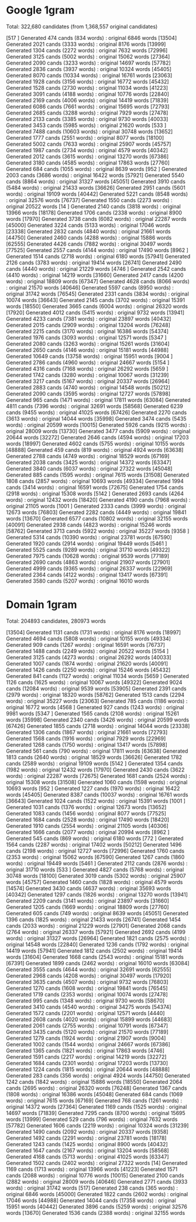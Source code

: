 # Google 1gram

Total: 322,680 candidates (from 1,368,557 original candidates)

[517  ] Generated 474 cands (834 words) : original 6846 words
[13504] Generated 2021 cands (3333 words) : original 8176 words
[13999] Generated 1304 cands (2272 words) : original 7632 words
[72996] Generated 3125 cands (5002 words) : original 15062 words
[27364] Generated 2090 cands (3233 words) : original 14697 words
[57782] Generated 2836 cands (3937 words) : original 10324 words
[45405] Generated 8070 cands (10334 words) : original 16761 words
[23063] Generated 1928 cands (3156 words) : original 16772 words
[45432] Generated 1528 cands (2730 words) : original 11034 words
[41223] Generated 3091 cands (4188 words) : original 10776 words
[22840] Generated 2169 cands (4006 words) : original 14419 words
[71839] Generated 6086 cands (7661 words) : original 15695 words
[72793] Generated 2685 cands (3288 words) : original 7929 words
[27478] Generated 2133 cands (3385 words) : original 9730 words
[40033] Generated 3453 cands (5985 words) : original 21620 words
[533  ] Generated 7488 cands (10603 words) : original 30748 words
[13652] Generated 1777 cands (2551 words) : original 8077 words
[18100] Generated 5002 cands (7633 words) : original 25907 words
[45757] Generated 1987 cands (2734 words) : original 4579 words
[40342] Generated 2012 cands (3615 words) : original 13270 words
[67386] Generated 3180 cands (4585 words) : original 17863 words
[27760] Generated 684 cands (1055 words) : original 8639 words
[952  ] Generated 2003 cands (3686 words) : original 16422 words
[57921] Generated 5540 cands (8864 words) : original 31327 words
[45051] Generated 3910 cands (5484 words) : original 21433 words
[36626] Generated 2951 cands (5601 words) : original 19109 words
[40442] Generated 5221 cands (8548 words) : original 32576 words
[76737] Generated 1550 cands (2273 words) : original 20522 words
[14   ] Generated 2140 cands (3818 words) : original 13966 words
[18178] Generated 1706 cands (2338 words) : original 8900 words
[17970] Generated 3738 cands (6082 words) : original 22287 words
[45000] Generated 3224 cands (5133 words) : original 17046 words
[23338] Generated 2832 cands (4840 words) : original 21661 words
[44750] Generated 2460 cands (4288 words) : original 15886 words
[62555] Generated 4426 cands (7882 words) : original 30497 words
[77525] Generated 2557 cands (4144 words) : original 17490 words
[8962 ] Generated 1514 cands (2718 words) : original 6180 words
[57941] Generated 2126 cands (3783 words) : original 19414 words
[26741] Generated 2490 cands (4440 words) : original 21229 words
[4746 ] Generated 2542 cands (4410 words) : original 14219 words
[31660] Generated 2417 cands (4200 words) : original 18809 words
[67347] Generated 4628 cands (8066 words) : original 21570 words
[40646] Generated 5597 cands (8950 words) : original 31742 words
[76545] Generated 2331 cands (3834 words) : original 10074 words
[36643] Generated 2145 cands (3702 words) : original 15391 words
[18550] Generated 3665 cands (6004 words) : original 26320 words
[17920] Generated 4012 cands (5415 words) : original 9732 words
[13941] Generated 4233 cands (7381 words) : original 23897 words
[40432] Generated 2015 cands (2909 words) : original 13204 words
[76248] Generated 2215 cands (3170 words) : original 16386 words
[54374] Generated 1976 cands (3093 words) : original 12571 words
[5347 ] Generated 2080 cands (3263 words) : original 15261 words
[31604] Generated 2650 cands (4146 words) : original 15181 words
[44988] Generated 10649 cands (13758 words) : original 15951 words
[9004 ] Generated 2786 cands (4960 words) : original 24667 words
[5154 ] Generated 4316 cands (7168 words) : original 26292 words
[5659 ] Generated 1742 cands (3280 words) : original 10067 words
[31239] Generated 3217 cands (5167 words) : original 20337 words
[26964] Generated 2883 cands (4740 words) : original 14548 words
[50212] Generated 2090 cands (3595 words) : original 12727 words
[57898] Generated 965 cands (1471 words) : original 17811 words
[63084] Generated 4811 cands (7396 words) : original 32691 words
[58568] Generated 6239 cands (9455 words) : original 41025 words
[67426] Generated 2270 cands (3613 words) : original 14044 words
[35998] Generated 3474 cands (5435 words) : original 20599 words
[10015] Generated 5926 cands (9215 words) : original 28009 words
[13730] Generated 3477 cands (5909 words) : original 20644 words
[32272] Generated 2646 cands (4594 words) : original 17203 words
[18997] Generated 4602 cands (5755 words) : original 10155 words
[48888] Generated 459 cands (819 words) : original 4924 words
[63638] Generated 2788 cands (4749 words) : original 18529 words
[67169] Generated 2038 cands (3425 words) : original 14372 words
[63347] Generated 3840 cands (6037 words) : original 27322 words
[45048] Generated 885 cands (1595 words) : original 7615 words
[31508] Generated 1808 cands (2857 words) : original 10693 words
[49334] Generated 1994 cands (3414 words) : original 16591 words
[72675] Generated 1754 cands (2918 words) : original 15308 words
[5142 ] Generated 2693 cands (4264 words) : original 12432 words
[18420] Generated 4190 cands (7968 words) : original 21105 words
[1001 ] Generated 2333 cands (3999 words) : original 12673 words
[76803] Generated 2282 cands (4449 words) : original 19841 words
[13670] Generated 6577 cands (10802 words) : original 32155 words
[40091] Generated 2938 cands (4823 words) : original 15246 words
[58762] Generated 3713 cands (5922 words) : original 35227 words
[9358 ] Generated 5314 cands (10390 words) : original 23781 words
[67590] Generated 1920 cands (2914 words) : original 19449 words
[5461 ] Generated 5525 cands (9289 words) : original 31710 words
[49322] Generated 7975 cands (10628 words) : original 9539 words
[77189] Generated 2690 cands (4863 words) : original 21907 words
[27901] Generated 4999 cands (9365 words) : original 26337 words
[22969] Generated 2364 cands (4122 words) : original 13417 words
[67391] Generated 3580 cands (5207 words) : original 16010 words


# Domain 1gram

Total: 204893 candidates, 280973 words

[13504] Generated 1131 cands (1731 words) : original 8176 words
[18997] Generated 4694 cands (5808 words) : original 10155 words
[49334] Generated 909 cands (1267 words) : original 16591 words
[76737] Generated 1488 cands (2249 words) : original 20522 words
[5154 ] Generated 3125 cands (4273 words) : original 26292 words
[40033] Generated 1007 cands (1874 words) : original 21620 words
[40091] Generated 1426 cands (2250 words) : original 15246 words
[45432] Generated 841 cands (1127 words) : original 11034 words
[5659 ] Generated 1126 cands (1625 words) : original 10067 words
[49322] Generated 9024 cands (12084 words) : original 9539 words
[53905] Generated 2391 cands (2979 words) : original 18320 words
[58762] Generated 1513 cands (2294 words) : original 35227 words
[23063] Generated 785 cands (1186 words) : original 16772 words
[4568 ] Generated 927 cands (1243 words) : original 9981 words
[5347 ] Generated 1565 cands (2108 words) : original 15261 words
[35998] Generated 2340 cands (3426 words) : original 20599 words
[67426] Generated 1855 cands (2718 words) : original 14044 words
[23338] Generated 1306 cands (1867 words) : original 21661 words
[72793] Generated 1568 cands (1916 words) : original 7929 words
[22969] Generated 1268 cands (1750 words) : original 13417 words
[57898] Generated 561 cands (790 words) : original 17811 words
[63638] Generated 1813 cands (2640 words) : original 18529 words
[36626] Generated 1782 cands (2589 words) : original 19109 words
[5142 ] Generated 1354 cands (1982 words) : original 12432 words
[17970] Generated 2430 cands (3622 words) : original 22287 words
[72675] Generated 1681 cands (2524 words) : original 15308 words
[31508] Generated 1060 cands (1598 words) : original 10693 words
[952  ] Generated 1227 cands (1970 words) : original 16422 words
[45405] Generated 8387 cands (10037 words) : original 16761 words
[36643] Generated 1024 cands (1522 words) : original 15391 words
[1001 ] Generated 1031 cands (1376 words) : original 12673 words
[13652] Generated 1083 cands (1456 words) : original 8077 words
[77525] Generated 1684 cands (2528 words) : original 17490 words
[18420] Generated 1910 cands (2554 words) : original 21105 words
[40306] Generated 1666 cands (2077 words) : original 20994 words
[8962 ] Generated 545 cands (869 words) : original 6180 words
[772  ] Generated 1564 cands (2287 words) : original 17402 words
[50212] Generated 1496 cands (2198 words) : original 12727 words
[72996] Generated 1760 cands (2353 words) : original 15062 words
[67590] Generated 1267 cands (1860 words) : original 19449 words
[5461 ] Generated 2112 cands (2876 words) : original 31710 words
[533  ] Generated 4827 cands (5768 words) : original 30748 words
[18100] Generated 3019 cands (5302 words) : original 25907 words
[45757] Generated 1460 cands (1828 words) : original 4579 words
[14574] Generated 3430 cands (4637 words) : original 35693 words
[40342] Generated 1297 cands (1826 words) : original 13270 words
[13941] Generated 2209 cands (3141 words) : original 23897 words
[31660] Generated 1205 cands (1669 words) : original 18809 words
[27760] Generated 605 cands (749 words) : original 8639 words
[45051] Generated 1396 cands (1825 words) : original 21433 words
[26741] Generated 1454 cands (2033 words) : original 21229 words
[27901] Generated 2068 cands (2764 words) : original 26337 words
[57921] Generated 2692 cands (4199 words) : original 31327 words
[26964] Generated 1821 cands (2575 words) : original 14548 words
[22840] Generated 1236 cands (1792 words) : original 14419 words
[57941] Generated 1812 cands (2502 words) : original 19414 words
[31604] Generated 1668 cands (2543 words) : original 15181 words
[67391] Generated 1899 cands (2462 words) : original 16010 words
[63084] Generated 3555 cands (4644 words) : original 32691 words
[62555] Generated 2968 cands (4208 words) : original 30497 words
[17920] Generated 3635 cands (4507 words) : original 9732 words
[76803] Generated 1270 cands (1608 words) : original 19841 words
[76545] Generated 1719 cands (2353 words) : original 10074 words
[27478] Generated 995 cands (1348 words) : original 9730 words
[58670] Generated 3410 cands (4540 words) : original 34275 words
[54374] Generated 1572 cands (2201 words) : original 12571 words
[4440] Generated 2608 cands (4020 words) : original 15899 words
[44683] Generated 2061 cands (2755 words) : original 10791 words
[67347] Generated 3435 cands (5120 words) : original 21570 words
[77189] Generated 1279 cands (1924 words) : original 21907 words
[9004] Generated 1002 cands (1544 words) : original 24667 words
[67386] Generated 1365 cands (1821 words) : original 17863 words
[4746] Generated 1591 cands (2217 words) : original 14219 words
[32272] Generated 1684 cands (2301 words) : original 17203 words
[13730] Generated 1224 cands (1815 words) : original 20644 words
[48888] Generated 283 cands (356 words) : original 4924 words
[44750] Generated 1242 cands (1842 words) : original 15886 words
[18550] Generated 2064 cands (2695 words) : original 26320 words
[76248] Generated 1367 cands (1808 words) : original 16386 words
[45048] Generated 684 cands (1069 words) : original 7615 words
[67169] Generated 768 cands (1261 words) : original 14372 words
[27364] Generated 1169 cands (1525 words) : original 14697 words
[71839] Generated 7295 cands (8700 words) : original 15695 words
[13999] Generated 529 cands (796 words) : original 7632 words
[57782] Generated 1606 cands (2219 words) : original 10324 words
[31239] Generated 1490 cands (2092 words) : original 20337 words
[9358] Generated 1492 cands (2291 words) : original 23781 words
[18178] Generated 1243 cands (1425 words) : original 8900 words
[40432] Generated 1647 cands (2167 words) : original 13204 words
[58568] Generated 4168 cands (5713 words) : original 41025 words
[63347] Generated 1502 cands (2402 words) : original 27322 words
[14] Generated 1169 cands (1713 words) : original 13966 words
[41223] Generated 1571 cands (2088 words) : original 10776 words
[10015] Generated 2100 cands (2882 words) : original 28009 words
[40646] Generated 2771 cands (3933 words) : original 31742 words
[517] Generated 238 cands (365 words) : original 6846 words
[45000] Generated 1822 cands (2602 words) : original 17046 words
[44988] Generated 14044 cands (17358 words) : original 15951 words
[40442] Generated 3896 cands (5259 words) : original 32576 words
[13670] Generated 1536 cands (2388 words) : original 32155 words
